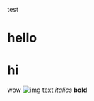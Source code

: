 test
# hello

# hi

wow
![img](link)
[text](https://mremarchant.github.io/ExampleSite/)
_italics_
**bold**
